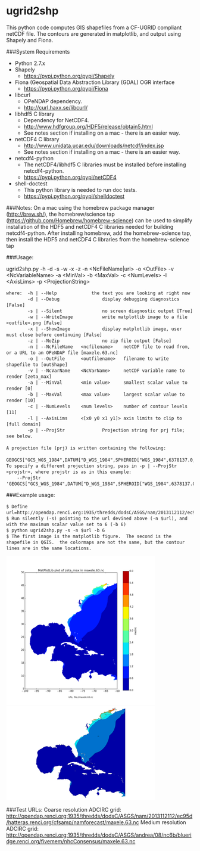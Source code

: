 ugrid2shp
===============================

This python code computes GIS shapefiles from a CF-UGRID compliant netCDF file.  The contours are generated in matplotlib, and output using Shapely and Fiona.

###System Requirements
- Python 2.7.x
- Shapely 
    - https://pypi.python.org/pypi/Shapely
- Fiona (Geospatial Data Abstraction Library (GDAL) OGR interface
    - https://pypi.python.org/pypi/Fiona
- libcurl 
    - OPeNDAP dependency. 
    - http://curl.haxx.se/libcurl/
- libhdf5 C library 
    - Dependency for NetCDF4.
    - http://www.hdfgroup.org/HDF5/release/obtain5.html
    - See notes section if installing on a mac - there is an easier way.
- netCDF4 C library 
    - http://www.unidata.ucar.edu/downloads/netcdf/index.jsp
    - See notes section if installing on a mac - there is an easier way.
- netcdf4-python 
    - The netCDF4/libhdf5 C libraries must be installed before installing netcdf4-python.
    - https://pypi.python.org/pypi/netCDF4
- shell-doctest 
    - This python library is needed to run doc tests.
    - https://pypi.python.org/pypi/shelldoctest

###Notes: 
On a mac using the homebrew package manager (http://brew.sh/), the homebrew/science tap (https://github.com/Homebrew/homebrew-science) can be used to simplify installation of the HDF5 and netCDF4 C libraries needed for building netcdf4-python. 
After installing homebrew, add the homebrew-science tap, then install the HDF5 and netCDF4 C libraries from the homebrew-science tap

###Usage:

ugrid2shp.py -h -d -s -w -x -z -n \<NcFileName|url\> -o \<OutFile\> -v \<NcVariableName\> -a \<MinVal\> -b \<MaxVal\> -c \<NumLevels\> -l \<AxisLims\> -p \<ProjectionString\>
		
	where:	-h | --Help				the text you are looking at right now
			-d | --Debug				display debugging diagnostics [False]
			-s | --Silent				no screen diagnostic output [True]
			-w | --WriteImage			write matplotlib image to a file <outfile>.png [False]
			-x | --ShowImage			display matplotlib image, user must close before continuing [False]
			-z | --NoZip				no zip file output [False]
			-n | --NcFileName	<ncfilename> 	netCDF file to read from, or a URL to an OPeNDAP file [maxele.63.nc]
			-o | --OutFile		<outfilename> 	filename to write shapefile to [outShape]
			-v | --NcVarName	<NcVarName> 	netCDF variable name to render [zeta_max]
			-a | --MinVal		<min value> 	smallest scalar value to render [0]
			-b | --MaxVal		<max value> 	largest scalar value to render [10]
			-c | --NumLevels	<num levels> 	number of contour levels [11]
			-l | --AxisLims		<[x0 y0 x1 y1]> axis limits to clip to [full domain]
			-p | --ProjStr				Projection string for prj file;  see below.
 
	A projection file (prj) is written containing the following:
		GEOGCS["GCS_WGS_1984",DATUM["D_WGS_1984",SPHEROID["WGS_1984",6378137.0,298.257223563]],PRIMEM["Greenwich",0.0],UNIT["Degree",0.0174532925199433]]
	To specify a different projection string, pass in -p | --ProjStr <projstr>, where projstr is as in this example:
		--ProjStr 'GEOGCS["GCS_WGS_1984",DATUM["D_WGS_1984",SPHEROID["WGS_1984",6378137.0,298.257223563]],PRIMEM["Greenwich",0.0],UNIT["Degree",0.0174532925199433]]' 

###Example usage:

    $ Define url=http://opendap.renci.org:1935/thredds/dodsC/ASGS/nam/2013112112/ec95d/hatteras.renci.org/cfsamp/namforecast/maxele.63.nc 
    $ Run silently (-s) pointing to the url devined above (-n $url), and with the maximum scalar value set to 6 (-b 6) 
    $ python ugrid2shp.py -s -n $url -b 6
    $ The first image is the matplotlib figure.  The second is the shapefile in QGIS.  the colormaps are not the same, but the contour lines are in the same locations.
![](test1.png)
![](QGIS_test1.png)


###Test URLs:
	Coarse resolution ADCIRC grid: 
 		http://opendap.renci.org:1935/thredds/dodsC/ASGS/nam/2013112112/ec95d/hatteras.renci.org/cfsamp/namforecast/maxele.63.nc
 	Medium resolution ADCIRC grid: 
 		http://opendap.renci.org:1935/thredds/dodsC/ASGS/andrea/08/nc6b/blueridge.renci.org/fivemem/nhcConsensus/maxele.63.nc



